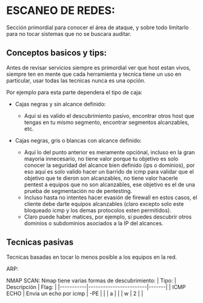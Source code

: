 # ESCANEO DE REDES:
Sección primordial para conocer el área de ataque, y sobre todo limitarlo para no tocar sistemas que no se buscara auditar.

## Conceptos basicos y tips:
Antes de revisar servicios siempre es primordial ver que host estan vivos, siempre ten en mente que cada herramienta y tecnica tiene un uso en particular, usar todas las tecnicas nunca es una opción.

Por ejemplo para esta parte dependera el tipo de caja:
- Cajas negras y sin alcance definido:
  - Aqui si es valido el descubrimiento pasivo, encontrar otros host que tengas en tu mismo segmento, encontrar segmentos alcanzables, etc.

- Cajas negras, gris o blancas con alcance definido:
  - Aquí lo del punto anterior es meramente opciónal, incluso en la gran mayoria innecesario, no tiene valor porque tu objetivo es solo conocer la seguridad del alcance bien definido (ips o dominios), por eso aquí es solo valido hacer un barrido de icmp para validar que el objetivo que te dieron son alcanzables, no tiene valor hacerle pentest a equipos que no son alcanzables, ese objetivo es el de una prueba de segmentación no de pentesting.
  - Incluso hasta no intentes hacer evasión de firewall en estos casos, el cliente debe darte equipos alcanzables (claro excepto solo este bloqueado icmp y los demas protocolos esten permitidos).
  - Claro puede haber matices, por ejemplo, si puedes descubrir otros dominios o subdominios asociados a la IP del alcances.

## Tecnicas pasivas
Tecnicas basadas en tocar lo menos posible a los equipos en la red.

ARP:

NMAP SCAN:
Nmap tiene varias formas de descubrimiento:
| Tipo:     |      Descripción       | Flag: |
|-----------|------------------------|-------|
| ICMP ECHO | Envia un echo por icmp | -PE   | 
|    | a   |    |
| w   |  2  |    |








